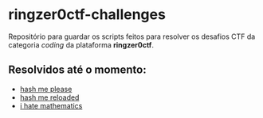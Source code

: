 # ringzer0ctf-challenges
Repositório para guardar os scripts feitos para resolver os desafios CTF da categoria *coding* da plataforma **ringzer0ctf**.

## Resolvidos até o momento:

- [hash me please](https://github.com/renanstd/ringzer0ctf-challenges/tree/main/hash_me_please)
- [hash me reloaded](https://github.com/renanstd/ringzer0ctf-challenges/tree/main/hash_me_reloaded)
- [i hate mathematics](https://github.com/renanstd/ringzer0ctf-challenges/tree/main/i_hate_mathematics)
